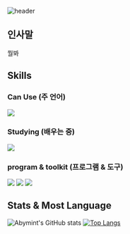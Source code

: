 ![header](https://capsule-render.vercel.app/api?type=waving&color=0:2E64FE,100:4cebff&text=Welcome&height=250&fontColor=ffffff&fontSize=70&fontAlign=28&fontAlignY=30&desc=Code%20archive%20of%20SemriMint&descAlign=35&descAlignY=50&descSize=35)
## 인사말
뭘봐

## Skills
### Can Use (주 언어)
<img src="https://img.shields.io/badge/c-A8B9CC?style=for-the-badge&logo=C&logoColor=white">

### Studying (배우는 중)
<img src="https://img.shields.io/badge/Python-3776AB?style=for-the-badge&logo=python&logoColor=white">

### program & toolkit (프로그램 & 도구)
<img src="https://img.shields.io/badge/Visual studio code-007acc?style=for-the-badge&logo=visualstudiocode&logoColor=white"> <img src="https://img.shields.io/badge/github-181717?style=for-the-badge&logo=github&logoColor=white"> <img src="https://img.shields.io/badge/git-f05032?style=for-the-badge&logo=git&logoColor=white">

## Stats & Most Language
![Abymint's GitHub stats](https://github-readme-stats.vercel.app/api?username=semrimint&show_icons=true&theme=graywhite) [![Top Langs](https://github-readme-stats.vercel.app/api/top-langs/?username=semrimint&layout=compact)](https://github.com/abymint/github-readme-stats)
